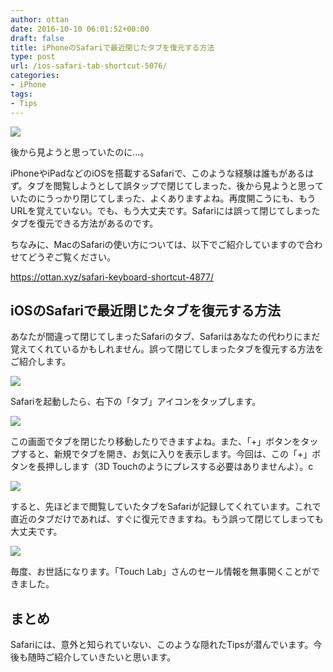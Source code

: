 ```yaml
---
author: ottan
date: 2016-10-10 06:01:52+00:00
draft: false
title: iPhoneのSafariで最近閉じたタブを復元する方法
type: post
url: /ios-safari-tab-shortcut-5076/
categories:
- iPhone
tags:
- Tips
---
```


![](/uploads/2016/10/161010-57fb2ba32b741.jpg)






後から見ようと思っていたのに…。





iPhoneやiPadなどのiOSを搭載するSafariで、このような経験は誰もがあるはず。タブを閲覧しようとして誤タップで閉じてしまった、後から見ようと思っていたのにうっかり閉じてしまった、よくありますよね。再度開こうにも、もうURLを覚えていない。でも、もう大丈夫です。Safariには誤って閉じてしまったタブを復元できる方法があるのです。





ちなみに、MacのSafariの使い方については、以下でご紹介していますので合わせてどうぞご覧ください。



https://ottan.xyz/safari-keyboard-shortcut-4877/



## iOSのSafariで最近閉じたタブを復元する方法





あなたが間違って閉じてしまったSafariのタブ、Safariはあなたの代わりにまだ覚えてくれているかもしれません。誤って閉じてしまったタブを復元する方法をご紹介します。





![](/uploads/2016/10/161010-57fb2c7dc5b22.png)






Safariを起動したら、右下の「タブ」アイコンをタップします。





![](/uploads/2016/10/161010-57fb2c843e765.png)






この画面でタブを閉じたり移動したりできますよね。また、「+」ボタンをタップすると、新規でタブを開き、お気に入りを表示します。今回は、この「+」ボタンを長押しします（3D Touchのようにプレスする必要はありませんよ）。c





![](/uploads/2016/10/161010-57fb2c89d4a00.png)






すると、先ほどまで閲覧していたタブをSafariが記録してくれています。これで直近のタブだけであれば、すぐに復元できますね。もう誤って閉じてしまっても大丈夫です。





![](/uploads/2016/10/161010-57fb2c8f1c8ef.png)






毎度、お世話になります。「Touch Lab」さんのセール情報を無事開くことができました。





## まとめ





Safariには、意外と知られていない、このような隠れたTipsが潜んでいます。今後も随時ご紹介していきたいと思います。
